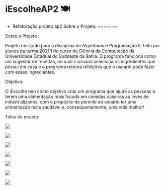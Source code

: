 # iEscolheAP2 🍽️
- Refatoração projeto ap2
Sobre o Projeto: 
=======

Sobre o Projeto :

Projeto realizado para a disciplina de Algoritmos e Programação II, feito por alunos da turma 2021.1 do curso de Ciência da Computação da Universidade Estadual do Sudoeste da Bahia. O programa funciona como um sugestor de receitas, no qual o usuário seleciona os ingredientes que possui em casa e o programa retorna refeições que o usuário pode fazer com esses ingredientes. 

Objetivo:

O iEscolhe tem como objetivo criar um programa que ajude as pessoas a terem uma alimentação mais focada em comidas caseiras ao invés de industrializados, com o propósito de permitir ao usuário ter uma alimentação mais saudável e, consequentemente, uma vida melhor!

Telas do projeto: 

[](https://user-images.githubusercontent.com/76132917/203614683-15ca1004-f648-47e3-a962-4e8e06a31be6.png)

[](https://user-images.githubusercontent.com/76132917/203614687-d960e133-a8ca-4d68-906f-9b9a99930e60.png)

![](https://user-images.githubusercontent.com/76132917/203615226-54724191-2a09-4871-aa10-c06b69db0628.png)


![](https://user-images.githubusercontent.com/76132917/203614689-8af9f935-aa68-48ca-b0f5-6602b7274709.png)

![](https://user-images.githubusercontent.com/76132917/203614693-54cf8666-b1b7-48ab-adf5-7e77e152a1f8.png)

![](https://user-images.githubusercontent.com/76132917/203614695-13043218-0b32-4f4d-81fd-9e3f8d183fee.png)

![](https://user-images.githubusercontent.com/76132917/203614699-4e0ba3dd-6cec-43b5-88f4-d1be05d00072.png)

![](https://user-images.githubusercontent.com/76132917/203614701-7612ab20-0a34-47da-a3e3-db18f771f45f.png)

![](https://user-images.githubusercontent.com/76132917/203614704-83b9b689-77ee-4d62-b9ad-28c89d101924.png)



